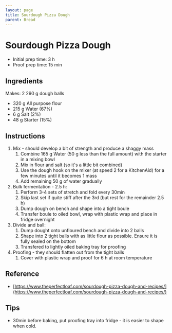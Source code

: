 ```yaml
---
layout: page
title: Sourdough Pizza Dough
parent: Bread
---
```


# Sourdough Pizza Dough

- Initial prep time: 3 h
- Proof prep time: 15 min

## Ingredients

Makes: 2 290 g dough balls

- 320 g All purpose flour
- 215 g Water (67%)
- 6 g Salt (2%)
- 48 g Starter (15%)

## Instructions

1. Mix - should develop a bit of strength and produce a shaggy mass
   1. Combine 165 g Water (50 g less than the full amount) with the starter in a mixing bowl
   2. Mix in flour and salt (so it's a little bit combined)
   3. Use the dough hook on the mixer (at speed 2 for a KitchenAid) for a few minutes until it becomes 1 mass
   4. Add remaining 50 g of water gradually
2. Bulk fermentation - 2.5 h:
   1. Perform 3-4 sets of stretch and fold every 30min
   2. Skip last set if quite stiff after the 3rd (but rest for the remainder 2.5 h)
   3. Dump dough on bench and shape into a tight boule
   4. Transfer boule to oiled bowl, wrap with plastic wrap and place in fridge overnight
3. Divide and ball:
   1. Dump dought onto unfloured bench and divide into 2 balls
   2. Shape into 2 tight balls with as little flour as possible. Ensure it is fully sealed on the bottom
   3. Transfered to lightly oiled baking tray for proofing
4. Proofing - they should flatten out from the tight balls
   1. Cover with plastic wrap and proof for 6 h at room temperature

## Reference

- [https://www.theperfectloaf.com/sourdough-pizza-dough-and-recipes/](https://www.theperfectloaf.com/sourdough-pizza-dough-and-recipes/)

## Tips

- 30min before baking, put proofing tray into fridge - it is easier to shape when cold.
